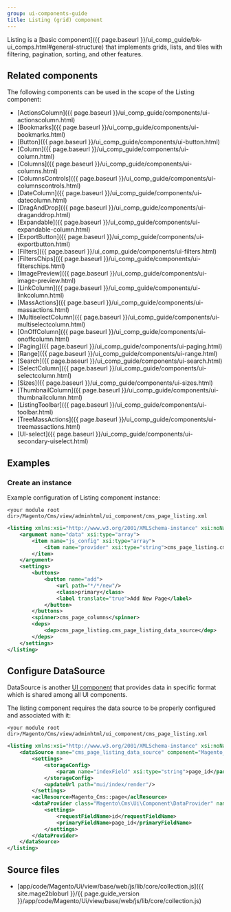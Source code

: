 ```yaml
---
group: ui-components-guide
title: Listing (grid) component
---
```


Listing is a [basic component]({{ page.baseurl }}/ui_comp_guide/bk-ui_comps.html#general-structure) that implements grids, lists, and tiles with filtering, pagination, sorting, and other features.

## Related components

The following components can be used in the scope of the Listing component:

*  [ActionsColumn]({{ page.baseurl }}/ui_comp_guide/components/ui-actionscolumn.html)
*  [Bookmarks]({{ page.baseurl }}/ui_comp_guide/components/ui-bookmarks.html)
*  [Button]({{ page.baseurl }}/ui_comp_guide/components/ui-button.html)
*  [Column]({{ page.baseurl }}/ui_comp_guide/components/ui-column.html)
*  [Columns]({{ page.baseurl }}/ui_comp_guide/components/ui-columns.html)
*  [ColumnsControls]({{ page.baseurl }}/ui_comp_guide/components/ui-columnscontrols.html)
*  [DateColumn]({{ page.baseurl }}/ui_comp_guide/components/ui-datecolumn.html)
*  [DragAndDrop]({{ page.baseurl }}/ui_comp_guide/components/ui-draganddrop.html)
*  [Expandable]({{ page.baseurl }}/ui_comp_guide/components/ui-expandable-column.html)
*  [ExportButton]({{ page.baseurl }}/ui_comp_guide/components/ui-exportbutton.html)
*  [Filters]({{ page.baseurl }}/ui_comp_guide/components/ui-filters.html)
*  [FiltersChips]({{ page.baseurl }}/ui_comp_guide/components/ui-filterschips.html)
*  [ImagePreview]({{ page.baseurl }}/ui_comp_guide/components/ui-image-preview.html)
*  [LinkColumn]({{ page.baseurl }}/ui_comp_guide/components/ui-linkcolumn.html)
*  [MassActions]({{ page.baseurl }}/ui_comp_guide/components/ui-massactions.html)
*  [MultiselectColumn]({{ page.baseurl }}/ui_comp_guide/components/ui-multiselectcolumn.html)
*  [OnOffColumn]({{ page.baseurl }}/ui_comp_guide/components/ui-onoffcolumn.html)
*  [Paging]({{ page.baseurl }}/ui_comp_guide/components/ui-paging.html)
*  [Range]({{ page.baseurl }}/ui_comp_guide/components/ui-range.html)
*  [Search]({{ page.baseurl }}/ui_comp_guide/components/ui-search.html)
*  [SelectColumn]({{ page.baseurl }}/ui_comp_guide/components/ui-selectcolumn.html)
*  [Sizes]({{ page.baseurl }}/ui_comp_guide/components/ui-sizes.html)
*  [ThumbnailColumn]({{ page.baseurl }}/ui_comp_guide/components/ui-thumbnailcolumn.html)
*  [ListingToolbar]({{ page.baseurl }}/ui_comp_guide/components/ui-toolbar.html)
*  [TreeMassActions]({{ page.baseurl }}/ui_comp_guide/components/ui-treemassactions.html)
*  [UI-select]({{ page.baseurl }}/ui_comp_guide/components/ui-secondary-uiselect.html)

## Examples

### Create an instance

Example configuration of Listing component instance:

`<your module root dir>/Magento/Cms/view/adminhtml/ui_component/cms_page_listing.xml`

```xml
<listing xmlns:xsi="http://www.w3.org/2001/XMLSchema-instance" xsi:noNamespaceSchemaLocation="urn:magento:module:Magento_Ui:etc/ui_configuration.xsd">
    <argument name="data" xsi:type="array">
        <item name="js_config" xsi:type="array">
            <item name="provider" xsi:type="string">cms_page_listing.cms_page_listing_data_source</item>
        </item>
    </argument>
    <settings>
        <buttons>
            <button name="add">
                <url path="*/*/new"/>
                <class>primary</class>
                <label translate="true">Add New Page</label>
            </button>
        </buttons>
        <spinner>cms_page_columns</spinner>
        <deps>
            <dep>cms_page_listing.cms_page_listing_data_source</dep>
        </deps>
    </settings>
</listing>
```

## Configure DataSource

DataSource is another [UI component](https://glossary.magento.com/ui-component) that provides data in specific format which is shared among all UI components.

The listing component requires the data source to be properly configured and associated with it:

`<your module root dir>/Magento/Cms/view/adminhtml/ui_component/cms_page_listing.xml`

```xml
<listing xmlns:xsi="http://www.w3.org/2001/XMLSchema-instance" xsi:noNamespaceSchemaLocation="urn:magento:module:Magento_Ui:etc/ui_configuration.xsd">
    <dataSource name="cms_page_listing_data_source" component="Magento_Ui/js/grid/provider">
        <settings>
            <storageConfig>
                <param name="indexField" xsi:type="string">page_id</param>
            </storageConfig>
            <updateUrl path="mui/index/render"/>
        </settings>
        <aclResource>Magento_Cms::page</aclResource>
        <dataProvider class="Magento\Cms\Ui\Component\DataProvider" name="cms_page_listing_data_source">
            <settings>
                <requestFieldName>id</requestFieldName>
                <primaryFieldName>page_id</primaryFieldName>
            </settings>
        </dataProvider>
    </dataSource>
</listing>
```

## Source files

*  [app/code/Magento/Ui/view/base/web/js/lib/core/collection.js]({{ site.mage2bloburl }}/{{ page.guide_version }}/app/code/Magento/Ui/view/base/web/js/lib/core/collection.js)
